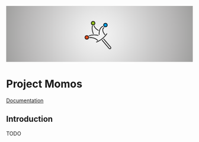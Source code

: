 <p align="center" style="">
    <img src="./doc/momos_header.svg"/>
</p>

# Project Momos

[Documentation](./doc/concept.md)

## Introduction

TODO
